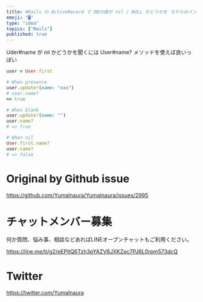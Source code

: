 ```yaml
---
title: #Rails の ActiveRecord で DBの値が nil / NULL かどうかを モデルのインスタンスに問うメソッド
emoji: "🖥"
type: "idea"
topics: ["Rails"]
published: true
---
```


Uder#name が nil かどうかを聞くには User#name? メソッドを使えば良いっぽい

```rb
user = User.first

# When presence
user.update!(name: "xxx")
# user.name?
=> true

# When blank
user.update!(name: "")
user.name?
# => true

# When nil
User.first.name?
user.name?
# => false

```


# Original by Github issue

https://github.com/YumaInaura/YumaInaura/issues/2995








<!-- Update From Qiita API -->

# チャットメンバー募集


何か質問、悩み事、相談などあればLINEオープンチャットもご利用ください。

https://line.me/ti/g2/eEPltQ6Tzh3pYAZV8JXKZqc7PJ6L0rpm573dcQ





# Twitter


https://twitter.com/YumaInaura


<!-- Update From Qiita API -->


